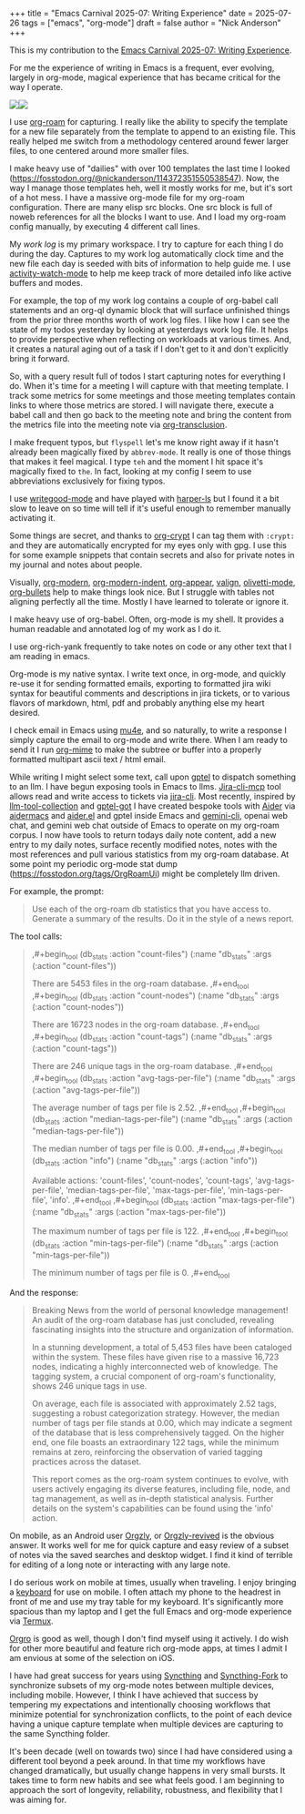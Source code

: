 +++
title = "Emacs Carnival 2025-07: Writing Experience"
date = 2025-07-26
tags = ["emacs", "org-mode"]
draft = false
author = "Nick Anderson"
+++

This is my contribution to the [Emacs Carnival 2025-07: Writing Experience](https://gregnewman.io/blog/emacs-carnival-2025-07-writing-experience/).

For me the experience of writing in Emacs is a frequent, ever evolving, largely in org-mode, magical experience that has became critical for the way I operate.

![](2025-07-25_18-24-44_Screenshot_20250725_182422.png)![](2025-07-25_18-25-30_Screenshot_20250725_182522.png)

I use [org-roam](https://www.orgroam.com/) for capturing. I really like the ability to specify the template for a new file separately from the template to append to an existing file. This really helped me switch from a methodology centered around fewer larger files, to one centered around more smaller files.

I make heavy use of "dailies" with over 100 templates the last time I looked (<https://fosstodon.org/@nickanderson/114372351550538547>). Now, the way I manage those templates heh, well it mostly works for me, but it's sort of a hot mess. I have a massive org-mode file for my org-roam configuration. There are many elisp src blocks. One src block is full of noweb references for all the blocks I want to use. And I load my org-roam config manually, by executing 4 different call lines.

My _work log_ is my primary workspace. I try to capture for each thing I do during the day. Captures to my work log automatically clock time and the new file each day is seeded with bits of information to help guide me. I use [activity-watch-mode](https://activitywatch.net/) to help me keep track of more detailed info like active buffers and modes.

For example, the top of my work log contains a couple of org-babel call statements and an org-ql dynamic block that will surface unfinished things from the prior three months worth of work log files. I like how I can see the state of my todos yesterday by looking at yesterdays work log file. It helps to provide perspective when reflecting on workloads at various times. And, it creates a natural aging out of a task if I don't get to it and don't explicitly bring it forward.

So, with a query result full of todos I start capturing notes for everything I do. When it's time for a meeting I will capture with that meeting template. I track some metrics for some meetings and those meeting templates contain links to where those metrics are stored. I will navigate there, execute a babel call and then go back to the meeting note and bring the content from the metrics file into the meeting note via [org-transclusion](https://github.com/nobiot/org-transclusion).

I make frequent typos, but `flyspell` let's me know right away if it hasn't already been magically fixed by `abbrev-mode`. It really is one of those things that makes it feel magical. I type `teh` and the moment I hit space it's magically fixed to `the`. In fact, looking at my config I seem to use abbreviations exclusively for fixing typos.

I use [writegood-mode](https://github.com/bnbeckwith/writegood-mode) and have played with [harper-ls](https://github.com/Automattic/harper/blob/master/harper-ls/README.md) but I found it a bit slow to leave on so time will tell if it's useful enough to remember manually activating it.

Some things are secret, and thanks to [org-crypt](https://orgmode.org/manual/Org-Crypt.html) I can tag them with `:crypt:` and they are automatically encrypted for my eyes only with gpg. I use this for some example snippets that contain secrets and also for private notes in my journal and notes about people.

Visually, [org-modern](https://github.com/minad/org-modern), [org-modern-indent](https://github.com/jdtsmith/org-modern-indent), [org-appear](https://github.com/awth13/org-appear), [valign](https://github.com/casouri/valign), [olivetti-mode](https://github.com/rnkn/olivetti), [org-bullets](https://github.com/sabof/org-bullets) help to make things look nice. But I struggle with tables not aligning perfectly all the time. Mostly I have learned to tolerate or ignore it.

I make heavy use of org-babel. Often, org-mode is my shell. It provides a human readable and annotated log of my work as I do it.

I use org-rich-yank frequently to take notes on code or any other text that I am reading in emacs.

Org-mode is my native syntax. I write text once, in org-mode, and quickly re-use it for sending formatted emails, exporting to formatted jira wiki syntax for beautiful comments and descriptions in jira tickets, or to various flavors of markdown, html, pdf and probably anything else my heart desired.

I check email in Emacs using [mu4e](https://djcbsoftware.nl/code/mu/mu4e/index.html), and so naturally, to write a response I simply capture the email to org-mode and write there. When I am ready to send it I run [org-mime](https://github.com/org-mime/org-mime/) to make the subtree or buffer into a properly formatted multipart ascii text / html email.

While writing I might select some text, call upon [gptel](https://github.com/karthink/gptel) to dispatch something to an llm. I have begun exposing tools in Emacs to llms. [Jira-cli-mcp](https://github.com/choplin/jira-cli-mcp) tool allows read and write access to tickets via [jira-cli](https://github.com/ankitpokhrel/jira-cli). Most recently, inspired by [llm-tool-collection](https://github.com/skissue/llm-tool-collection) and [gptel-got](https://git.bajsicki.com/phil/gptel-got) I have created bespoke tools with [Aider](https://aider.chat/) via [aidermacs](https://github.com/MatthewZMD/aidermacs) and [aider.el](https://github.com/tninja/aider.el) and gptel inside Emacs and [gemini-cli](https://github.com/google-gemini/gemini-cli), openai web chat, and gemini web chat outside of Emacs to operate on my org-roam corpus. I now have tools to return todays daily note content, add a new entry to my daily notes, surface recently modified notes, notes with the most references and pull various statistics from my org-roam database. At some point my periodic org-mode stat dump (<https://fosstodon.org/tags/OrgRoamUi>) might be completely llm driven.

For example, the prompt:

> Use each of the org-roam db statistics that you have access to.
> Generate a summary of the results. Do it in the style of a news report.

The tool calls:

> ,#+begin<sub>tool</sub> (db<sub>stats</sub> :action "count-files")
> (:name "db<sub>stats</sub>" :args (:action "count-files"))
>
> There are 5453 files in the org-roam database.
> ,#+end<sub>tool</sub>
> ,#+begin<sub>tool</sub> (db<sub>stats</sub> :action "count-nodes")
> (:name "db<sub>stats</sub>" :args (:action "count-nodes"))
>
> There are 16723 nodes in the org-roam database.
> ,#+end<sub>tool</sub>
> ,#+begin<sub>tool</sub> (db<sub>stats</sub> :action "count-tags")
> (:name "db<sub>stats</sub>" :args (:action "count-tags"))
>
> There are 246 unique tags in the org-roam database.
> ,#+end<sub>tool</sub>
> ,#+begin<sub>tool</sub> (db<sub>stats</sub> :action "avg-tags-per-file")
> (:name "db<sub>stats</sub>" :args (:action "avg-tags-per-file"))
>
> The average number of tags per file is 2.52.
> ,#+end<sub>tool</sub>
> ,#+begin<sub>tool</sub> (db<sub>stats</sub> :action "median-tags-per-file")
> (:name "db<sub>stats</sub>" :args (:action "median-tags-per-file"))
>
> The median number of tags per file is 0.00.
> ,#+end<sub>tool</sub>
> ,#+begin<sub>tool</sub> (db<sub>stats</sub> :action "info")
> (:name "db<sub>stats</sub>" :args (:action "info"))
>
> Available actions: 'count-files', 'count-nodes', 'count-tags', 'avg-tags-per-file', 'median-tags-per-file',
> 'max-tags-per-file', 'min-tags-per-file', 'info'.
> ,#+end<sub>tool</sub>
> ,#+begin<sub>tool</sub> (db<sub>stats</sub> :action "max-tags-per-file")
> (:name "db<sub>stats</sub>" :args (:action "max-tags-per-file"))
>
> The maximum number of tags per file is 122.
> ,#+end<sub>tool</sub>
> ,#+begin<sub>tool</sub> (db<sub>stats</sub> :action "min-tags-per-file")
> (:name "db<sub>stats</sub>" :args (:action "min-tags-per-file"))
>
> The minimum number of tags per file is 0.
> ,#+end<sub>tool</sub>

And the response:

> Breaking News from the world of personal knowledge management! An audit of the org-roam database has just concluded, revealing fascinating insights into the structure and organization of information.
>
> In a stunning development, a total of 5,453 files have been cataloged within the system. These files have given rise to a massive 16,723 nodes, indicating a highly interconnected web of knowledge. The tagging system, a crucial component of org-roam's functionality, shows 246 unique tags in use.
>
> On average, each file is associated with approximately 2.52 tags, suggesting a robust categorization strategy. However, the median number of tags per file stands at 0.00, which may indicate a segment of the database that is less comprehensively tagged. On the higher end, one file boasts an extraordinary 122 tags, while the minimum remains at zero, reinforcing the observation of varied tagging practices across the dataset.
>
> This report comes as the org-roam system continues to evolve, with users actively engaging its diverse features, including file, node, and tag management, as well as in-depth statistical analysis. Further details on the system's capabilities can be found using the 'info' action.

On mobile, as an Android user [Orgzly](https://orgzly.com/), or [Orgzly-revived](https://github.com/orgzly-revived/orgzly-android-revived) is the obvious answer. It works well for me for quick capture and easy review of a subset of notes via the saved searches and desktop widget. I find it kind of terrible for editing of a long note or interacting with any large note.

I do serious work on mobile at times, usually when traveling. I enjoy bringing a [keyboard](https://www.lofree.co/products/lofree-flow-the-smoothest-mechanical-keyboard) for use on mobile. I often attach my phone to the headrest in front of me and use my tray table for my keyboard. It's significantly more spacious than my laptop and I get the full Emacs and org-mode experience via [Termux](https://termux.dev/en/).

[Orgro](https://orgro.org/) is good as well, though I don't find myself using it actively. I do wish for other more beautiful and feature rich org-mode apps, at times I admit I am envious at some of the selection on iOS.

I have had great success for years using [Syncthing](https://syncthing.net/downloads/) and [Syncthing-Fork](https://github.com/Catfriend1/syncthing-android) to synchronize subsets of my org-mode notes between multiple devices, including mobile. However, I think I have achieved that success by tempering my expectations and intentionally choosing workflows that minimize potential for synchronization conflicts, to the point of each device having a unique capture template when multiple devices are capturing to the same Syncthing folder.

It's been decade (well on towards two) since I had have considered using a different tool beyond a peek around. In that time my workflows have changed dramatically, but usually change happens in very small bursts. It takes time to form new habits and see what feels good. I am beginning to approach the sort of longevity, reliability, robustness, and flexibility that I was aiming for.
